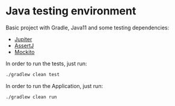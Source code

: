 # Java testing environment
Basic project with Gradle, Java11 and some testing dependencies:
* [Jupiter](https://junit.org/junit5/)
* [AssertJ](https://assertj.github.io/doc/)
* [Mockito](https://site.mockito.org/)

In order to run the tests, just run:
```bash
./gradlew clean test
```

In order to run the Application, just run:
```bash
./gradlew clean run
```
